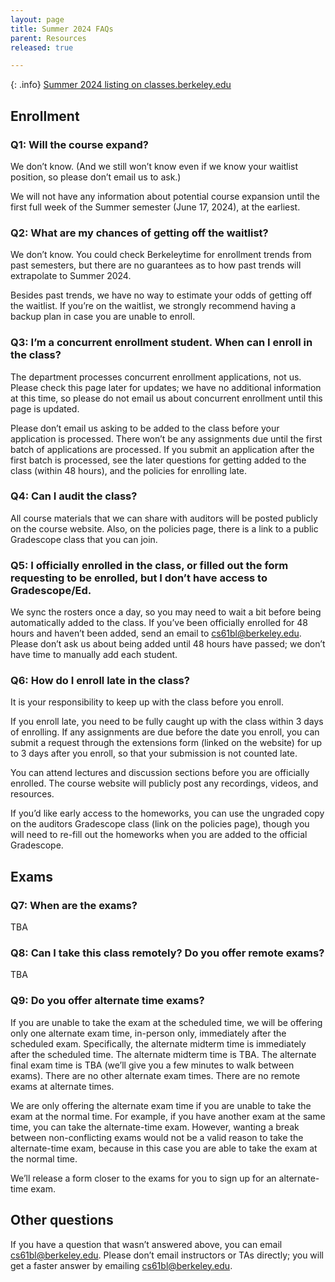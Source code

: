 ```yaml
---
layout: page
title: Summer 2024 FAQs
parent: Resources
released: true

---
```


{: .info}
[Summer 2024 listing on classes.berkeley.edu](https://classes.berkeley.edu/content/2024-summer-compsci-61bl-001-lec-001)

## Enrollment

### Q1: Will the course expand?
We don’t know. (And we still won’t know even if we know your waitlist position, so please don’t email us to ask.)

We will not have any information about potential course expansion until the first full week of the Summer semester (June 17, 2024), at the earliest.

### Q2: What are my chances of getting off the waitlist?
We don’t know. You could check Berkeleytime for enrollment trends from past semesters, but there are no guarantees as to how past trends will extrapolate to Summer 2024.

Besides past trends, we have no way to estimate your odds of getting off the waitlist. If you’re on the waitlist, we strongly recommend having a backup plan in case you are unable to enroll.

### Q3: I’m a concurrent enrollment student. When can I enroll in the class?
The department processes concurrent enrollment applications, not us. Please check this page later for updates; we have no additional information at this time, so please do not email us about concurrent enrollment until this page is updated.

Please don’t email us asking to be added to the class before your application is processed. There won’t be any assignments due until the first batch of applications are processed. If you submit an application after the first batch is processed, see the later questions for getting added to the class (within 48 hours), and the policies for enrolling late.

### Q4: Can I audit the class?
All course materials that we can share with auditors will be posted publicly on the course website. Also, on the policies page, there is a link to a public Gradescope class that you can join.

### Q5: I officially enrolled in the class, or filled out the form requesting to be enrolled, but I don’t have access to Gradescope/Ed.
We sync the rosters once a day, so you may need to wait a bit before being automatically added to the class. If you’ve been officially enrolled for 48 hours and haven’t been added, send an email to cs61bl@berkeley.edu. Please don’t ask us about being added until 48 hours have passed; we don’t have time to manually add each student.

### Q6: How do I enroll late in the class?
It is your responsibility to keep up with the class before you enroll.

If you enroll late, you need to be fully caught up with the class within 3 days of enrolling. If any assignments are due before the date you enroll, you can submit a request through the extensions form (linked on the website) for up to 3 days after you enroll, so that your submission is not counted late.

You can attend lectures and discussion sections before you are officially enrolled. The course website will publicly post any recordings, videos, and resources.

If you’d like early access to the homeworks, you can use the ungraded copy on the auditors Gradescope class (link on the policies page), though you will need to re-fill out the homeworks when you are added to the official Gradescope.

## Exams

### Q7: When are the exams?
TBA

### Q8: Can I take this class remotely? Do you offer remote exams?
TBA

### Q9: Do you offer alternate time exams?
If you are unable to take the exam at the scheduled time, we will be offering only one alternate exam time, in-person only, immediately after the scheduled exam. Specifically, the alternate midterm time is immediately after the scheduled time. The alternate midterm time is TBA. The alternate final exam time is TBA (we’ll give you a few minutes to walk between exams). There are no other alternate exam times. There are no remote exams at alternate times.

We are only offering the alternate exam time if you are unable to take the exam at the normal time. For example, if you have another exam at the same time, you can take the alternate-time exam. However, wanting a break between non-conflicting exams would not be a valid reason to take the alternate-time exam, because in this case you are able to take the exam at the normal time.

We’ll release a form closer to the exams for you to sign up for an alternate-time exam.

## Other questions
If you have a question that wasn’t answered above, you can email cs61bl@berkeley.edu. Please don’t email instructors or TAs directly; you will get a faster answer by emailing cs61bl@berkeley.edu.